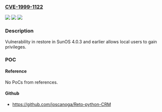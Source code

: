 ### [CVE-1999-1122](https://cve.mitre.org/cgi-bin/cvename.cgi?name=CVE-1999-1122)
![](https://img.shields.io/static/v1?label=Product&message=n%2Fa&color=blue)
![](https://img.shields.io/static/v1?label=Version&message=n%2Fa&color=blue)
![](https://img.shields.io/static/v1?label=Vulnerability&message=n%2Fa&color=brighgreen)

### Description

Vulnerability in restore in SunOS 4.0.3 and earlier allows local users to gain privileges.

### POC

#### Reference
No PoCs from references.

#### Github
- https://github.com/joscanoga/Reto-python-CRM

